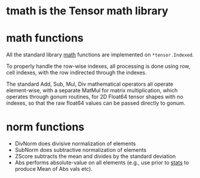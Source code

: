# tmath is the Tensor math library

# math functions

All the standard library [math](https://pkg.go.dev/math) functions are implemented on `*tensor.Indexed`.

To properly handle the row-wise indexes, all processing is done using row, cell indexes, with the row indirected through the indexes.

The standard Add, Sub, Mul, Div mathematical operators all operate element-wise, with a separate MatMul for matrix multiplication, which operates through gonum routines, for 2D Float64 tensor shapes with no indexes, so that the raw float64 values can be passed directly to gonum.

# norm functions

* DivNorm does divisive normalization of elements
* SubNorm does subtractive normalization of elements
* ZScore subtracts the mean and divides by the standard deviation
* Abs performs absolute-value on all elements (e.g., use prior to [stats](../stats) to produce Mean of Abs vals etc).


